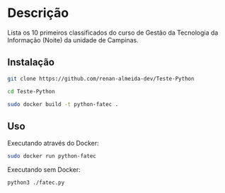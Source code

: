 # Descrição

Lista os 10 primeiros classificados do curso de Gestão da Tecnologia da Informação (Noite) da unidade de Campinas.

## Instalação


```bash
git clone https://github.com/renan-almeida-dev/Teste-Python

cd Teste-Python

sudo docker build -t python-fatec .

```

## Uso

Executando através do Docker:
```bash
sudo docker run python-fatec

```


Executando sem Docker:
```bash
python3 ./fatec.py

```

